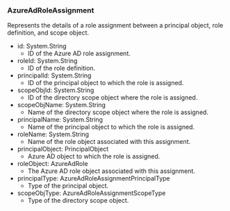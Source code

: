 ### AzureAdRoleAssignment
Represents the details of a role assignment between a principal object, role definition, and scope object.

- id: System.String
  - ID of the Azure AD role assignment.
- roleId: System.String
  - ID of the role definition.
- principalId: System.String
  - ID of the principal object to which the role is assigned.
- scopeObjId: System.String
  - ID of the directory scope object where the role is assigned.
- scopeObjName: System.String
  - Name of the directory scope object where the role is assigned.
- principalName: System.String
  - Name of the principal object to which the role is assigned.
- roleName: System.String
  - Name of the role object associated with this assignment.
- principalObject: PrincipalObject
  - Azure AD object to which the role is assigned.
- roleObject: AzureAdRole
  - The Azure AD role object associated with this assignment.
- principalType: AzureAdRoleAssignmentPrincipalType
  - Type of the principal object.
- scopeObjType: AzureAdRoleAssignmentScopeType
  - Type of the directory scope object.
